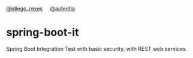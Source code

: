 
<a href="https://twitter.com/jdiego_reyes">@jdiego_reyes</a> &nbsp; &nbsp; <a href="https://twitter.com/autentia">@autentia</a>

# spring-boot-it

Spring Boot Integration Test with basic security, with REST web services.



